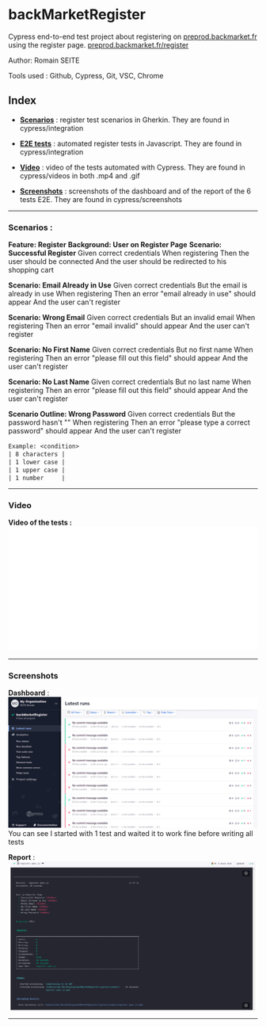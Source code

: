 # backMarketRegister

Cypress end-to-end test project about registering on [preprod.backmarket.fr](https://preprod.backmarket.fr/register) using the register page. [preprod.backmarket.fr/register](preprod.backmarket.fr/register)

Author: Romain SEITE

Tools used : Github, Cypress, Git, VSC, Chrome

## Index

* [**Scenarios**](cypress/integration/register.feature) : register test scenarios in Gherkin. They are found in cypress/integration

* [**E2E tests**](cypress/integration/register.spec.js) : automated register tests in Javascript. They are found in cypress/integration

* [**Video**](#Video) : video of the tests automated with Cypress. They are found in cypress/videos in both .mp4 and .gif

* [**Screenshots**](#Screenshots) : screenshots of the dashboard and of the report of the 6 tests E2E. They are found in cypress/screenshots

- - - - - - - - - - - - - - - - - - - - - - - - - - - - - - -

### Scenarios :

**Feature: Register**
    **Background: User on Register Page**
**Scenario: Successful Register**
        Given correct credentials
        When registering
        Then the user should be connected
        And the user should be redirected to his shopping cart
        
**Scenario: Email Already in Use**
        Given correct credentials
        But the email is already in use
        When registering
        Then an error "email already in use" should appear
        And the user can't register

**Scenario: Wrong Email**
        Given correct credentials
        But an invalid email
        When registering
        Then an error "email invalid" should appear
        And the user can't register

**Scenario: No First Name**
        Given correct credentials
        But no first name
        When registering
        Then an error "please fill out this field" should appear
        And the user can't register

**Scenario: No Last Name**
        Given correct credentials
        But no last name
        When registering
        Then an error "please fill out this field" should appear
        And the user can't register
    
**Scenario Outline: Wrong Password**
        Given correct credentials
        But the password hasn't "<condition>"
        When registering
        Then an error "please type a correct password" should appear
        And the user can't register

    Example: <condition>
    | 8 characters |
    | 1 lower case |
    | 1 upper case |
    | 1 number     |

- - - - - - - - - - - - - - - - - - - - - - - - - - - - - - -

### Video

**Video of the tests :**
![Video](cypress/videos/register.spec.js.gif)

- - - - - - - - - - - - - - - - - - - - - - - - - - - - - - -

### Screenshots

**Dashboard** :
![dashboard](cypress/screenshots/dashboardBackMarketRegistration.png)
You can see I started with 1 test and waited it to work fine before writing all tests

**Report** :
![**report**](cypress/screenshots/reportBlackMarketregister.png)

- - - - - - - - - - - - - - - - - - - - - - - - - - - - - - -
